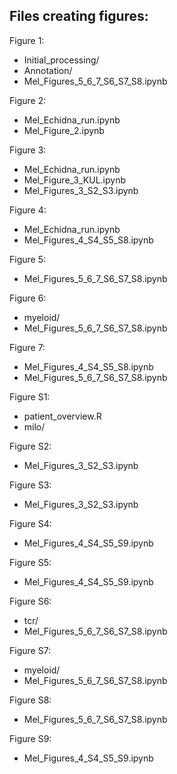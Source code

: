 ## Files creating figures:

Figure 1:
- Initial_processing/
- Annotation/
- Mel_Figures_5_6_7_S6_S7_S8.ipynb

Figure 2:
- Mel_Echidna_run.ipynb
- Mel_Figure_2.ipynb

Figure 3:
- Mel_Echidna_run.ipynb
- Mel_Figure_3_KUL.ipynb
- Mel_Figures_3_S2_S3.ipynb

Figure 4:
- Mel_Echidna_run.ipynb
- Mel_Figures_4_S4_S5_S8.ipynb

Figure 5:
- Mel_Figures_5_6_7_S6_S7_S8.ipynb

Figure 6:
- myeloid/
- Mel_Figures_5_6_7_S6_S7_S8.ipynb

Figure 7:
- Mel_Figures_4_S4_S5_S8.ipynb
- Mel_Figures_5_6_7_S6_S7_S8.ipynb

Figure S1:
- patient_overview.R
- milo/

Figure S2:
- Mel_Figures_3_S2_S3.ipynb

Figure S3:
- Mel_Figures_3_S2_S3.ipynb

Figure S4:
- Mel_Figures_4_S4_S5_S9.ipynb

Figure S5:
- Mel_Figures_4_S4_S5_S9.ipynb

Figure S6:
- tcr/
- Mel_Figures_5_6_7_S6_S7_S8.ipynb

Figure S7:
- myeloid/
- Mel_Figures_5_6_7_S6_S7_S8.ipynb

Figure S8:
- Mel_Figures_5_6_7_S6_S7_S8.ipynb

Figure S9:
- Mel_Figures_4_S4_S5_S9.ipynb
